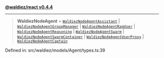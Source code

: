 [**@waldiez/react v0.4.4**](../../README.md)

***

> **WaldiezNodeAgent** = [`WaldiezNodeAgentAssistant`](WaldiezNodeAgentAssistant.md) \| [`WaldiezNodeAgentGroupManager`](WaldiezNodeAgentGroupManager.md) \| [`WaldiezNodeAgentRagUser`](WaldiezNodeAgentRagUser.md) \| [`WaldiezNodeAgentReasoning`](WaldiezNodeAgentReasoning.md) \| [`WaldiezNodeAgentSwarm`](WaldiezNodeAgentSwarm.md) \| [`WaldiezNodeAgentSwarmContainer`](WaldiezNodeAgentSwarmContainer.md) \| [`WaldiezNodeAgentUserProxy`](WaldiezNodeAgentUserProxy.md) \| [`WaldiezNodeAgentCaptain`](WaldiezNodeAgentCaptain.md)

Defined in: src/waldiez/models/Agent/types.ts:39
